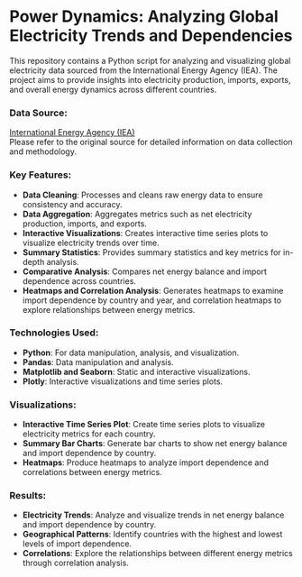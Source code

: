 # Power Dynamics: Analyzing Global Electricity Trends and Dependencies

This repository contains a Python script for analyzing and visualizing global electricity data sourced from the International Energy Agency (IEA). The project aims to provide insights into electricity production, imports, exports, and overall energy dynamics across different countries.

### Data Source:
[International Energy Agency (IEA)](https://www.iea.org/data-and-statistics/data-tools/monthly-electricity-statistics)  
Please refer to the original source for detailed information on data collection and methodology.

### Key Features:

- **Data Cleaning**: Processes and cleans raw energy data to ensure consistency and accuracy.
- **Data Aggregation**: Aggregates metrics such as net electricity production, imports, and exports.
- **Interactive Visualizations**: Creates interactive time series plots to visualize electricity trends over time.
- **Summary Statistics**: Provides summary statistics and key metrics for in-depth analysis.
- **Comparative Analysis**: Compares net energy balance and import dependence across countries.
- **Heatmaps and Correlation Analysis**: Generates heatmaps to examine import dependence by country and year, and correlation heatmaps to explore relationships between energy metrics.

### Technologies Used:

- **Python**: For data manipulation, analysis, and visualization.
- **Pandas**: Data manipulation and analysis.
- **Matplotlib and Seaborn**: Static and interactive visualizations.
- **Plotly**: Interactive visualizations and time series plots.

### Visualizations:

- **Interactive Time Series Plot**: Create time series plots to visualize electricity metrics for each country.
- **Summary Bar Charts**: Generate bar charts to show net energy balance and import dependence by country.
- **Heatmaps**: Produce heatmaps to analyze import dependence and correlations between energy metrics.

### Results:

- **Electricity Trends**: Analyze and visualize trends in net energy balance and import dependence by country.
- **Geographical Patterns**: Identify countries with the highest and lowest levels of import dependence.
- **Correlations**: Explore the relationships between different energy metrics through correlation analysis.
